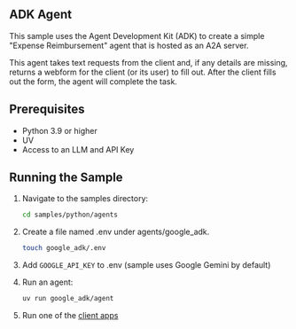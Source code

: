 ## ADK Agent

This sample uses the Agent Development Kit (ADK) to create a simple "Expense Reimbursement" agent that is hosted as an A2A server.

This agent takes text requests from the client and, if any details are missing, returns a webform for the client (or its user) to fill out. After the client fills out the form, the agent will complete the task.

## Prerequisites

- Python 3.9 or higher
- UV
- Access to an LLM and API Key


## Running the Sample

1. Navigate to the samples directory:
    ```bash
    cd samples/python/agents
    ```
2. Create a file named .env under agents/google_adk.
    ```bash
    touch google_adk/.env
    ```
3. Add `GOOGLE_API_KEY` to .env  (sample uses Google Gemini by default)

4. Run an agent:
    ```bash
    uv run google_adk/agent
    ```
5. Run one of the [client apps](/samples/python/hosts/README.md)
